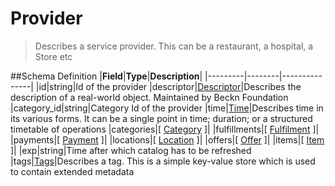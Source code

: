 # Provider

> Describes a service provider. This can be a restaurant, a hospital, a Store
> etc

##Schema Definition |**Field**|**Type**|**Description**|
|---------|--------|---------------| |id|string|Id of the provider
|descriptor|[Descriptor](/reference/0.9.3/core/schema-reference/descriptor)|Describes
the description of a real-world object. Maintained by Beckn Foundation
|category_id|string|Category Id of the provider
|time|[Time](/reference/0.9.3/core/schema-reference/time)|Describes time in
its various forms. It can be a single point in time; duration; or a structured
timetable of operations |categories|[
[Category](/reference/0.9.3/core/schema-reference/category) ]|
|fulfillments|[
[Fulfilment](/reference/0.9.3/core/schema-reference/fulfilment) ]|
|payments|[ [Payment](/reference/0.9.3/core/schema-reference/payment) ]|
|locations|[ [Location](/reference/0.9.3/core/schema-reference/location) ]|
|offers|[ [Offer](/reference/0.9.3/core/schema-reference/offer) ]| |items|[
[Item](/reference/0.9.3/core/schema-reference/item) ]| |exp|string|Time after
which catalog has to be refreshed
|tags|[Tags](/reference/0.9.3/core/schema-reference/tags)|Describes a tag.
This is a simple key-value store which is used to contain extended metadata
